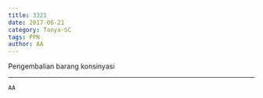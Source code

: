 ```yaml
---
title: 3321
date: 2017-06-21
category: Tanya-SC
tags: PPN
author: AA
---
```


Pengembalian barang konsinyasi

---



`AA`
